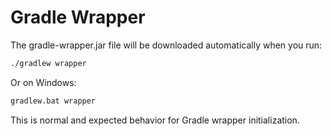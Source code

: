 # Gradle Wrapper

The gradle-wrapper.jar file will be downloaded automatically when you run:

```bash
./gradlew wrapper
```

Or on Windows:

```bash
gradlew.bat wrapper
```

This is normal and expected behavior for Gradle wrapper initialization.